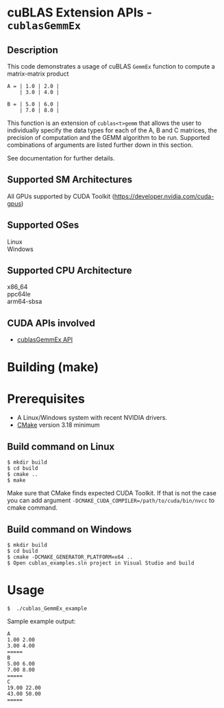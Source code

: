 # cuBLAS Extension APIs - `cublasGemmEx`

## Description

This code demonstrates a usage of cuBLAS `GemmEx` function to compute a matrix-matrix product

```
A = | 1.0 | 2.0 |
    | 3.0 | 4.0 |

B = | 5.0 | 6.0 |
    | 7.0 | 8.0 |
```

This function is an extension of `cublas<t>gemm` that allows the user to individually specify the data types for each of the A, B and C matrices, the precision of computation and the GEMM algorithm to be run. Supported combinations of arguments are listed further down in this section.

See documentation for further details.

## Supported SM Architectures

All GPUs supported by CUDA Toolkit (https://developer.nvidia.com/cuda-gpus)  

## Supported OSes

Linux  
Windows

## Supported CPU Architecture

x86_64  
ppc64le  
arm64-sbsa

## CUDA APIs involved
- [cublasGemmEx API](https://docs.nvidia.com/cuda/cublas/index.html#cublasgemmex)

# Building (make)

# Prerequisites
- A Linux/Windows system with recent NVIDIA drivers.
- [CMake](https://cmake.org/download) version 3.18 minimum

## Build command on Linux
```
$ mkdir build
$ cd build
$ cmake ..
$ make
```
Make sure that CMake finds expected CUDA Toolkit. If that is not the case you can add argument `-DCMAKE_CUDA_COMPILER=/path/to/cuda/bin/nvcc` to cmake command.

## Build command on Windows
```
$ mkdir build
$ cd build
$ cmake -DCMAKE_GENERATOR_PLATFORM=x64 ..
$ Open cublas_examples.sln project in Visual Studio and build
```

# Usage
```
$  ./cublas_GemmEx_example
```

Sample example output:

```
A
1.00 2.00 
3.00 4.00 
=====
B
5.00 6.00 
7.00 8.00 
=====
C
19.00 22.00 
43.00 50.00 
=====
```
